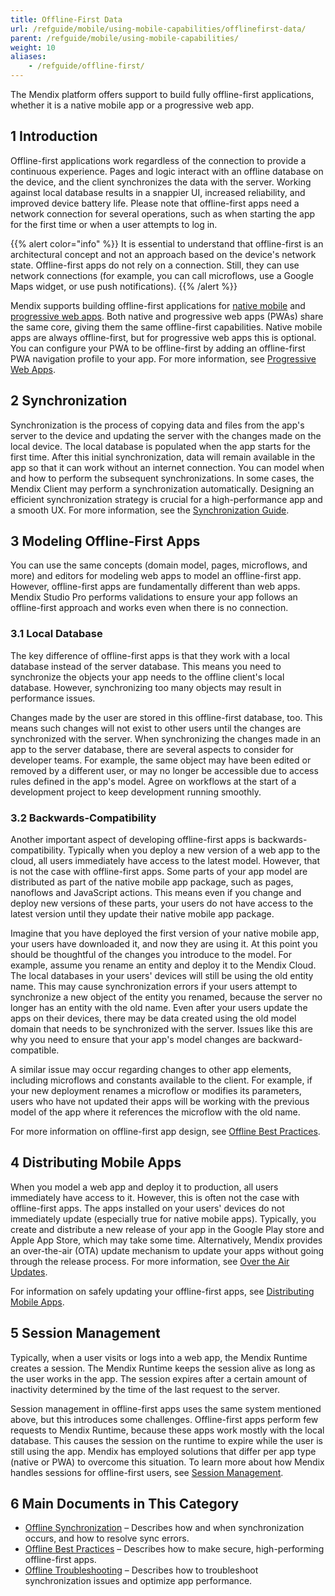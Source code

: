 ```yaml
---
title: Offline-First Data
url: /refguide/mobile/using-mobile-capabilities/offlinefirst-data/
parent: /refguide/mobile/using-mobile-capabilities/
weight: 10
aliases:
    - /refguide/offline-first/
---
```


The Mendix platform offers support to build fully offline-first applications, whether it is a native mobile app or a progressive web app.

## 1 Introduction

Offline-first applications work regardless of the connection to provide a continuous experience. Pages and logic interact with an offline database on the device, and the client synchronizes the data with the server. Working against local database results in a snappier UI, increased reliability, and improved device battery life. Please note that offline-first apps need a network connection for several operations, such as when starting the app for the first time or when a user attempts to log in.

{{% alert color="info" %}}
It is essential to understand that offline-first is an architectural concept and not an approach based on the device's network state. Offline-first apps do not rely on a connection. Still, they can use network connections (for example, you can call microflows, use a Google Maps widget, or use push notifications).
{{% /alert %}}

Mendix supports building offline-first applications for [native mobile](/refguide/native-mobile/) and [progressive web apps](/refguide/mobile/introduction-to-mobile-technologies/progressive-web-app/). Both native and progressive web apps (PWAs) share the same core, giving them the same offline-first capabilities. Native mobile apps are always offline-first, but for progressive web apps this is optional. You can configure your PWA to be offline-first by adding an offline-first PWA navigation profile to your app. For more information, see [Progressive Web Apps](/refguide/mobile/introduction-to-mobile-technologies/progressive-web-app/).

## 2 Synchronization

Synchronization is the process of copying data and files from the app's server to the device and updating the server with the changes made on the local device. The local database is populated when the app starts for the first time. After this initial synchronization, data will remain available in the app so that it can work without an internet connection. You can model when and how to perform the subsequent synchronizations. In some cases, the Mendix Client may perform a synchronization automatically. Designing an efficient synchronization strategy is crucial for a high-performance app and a smooth UX. For more information, see the [Synchronization Guide](/synchronization).

## 3 Modeling Offline-First Apps

You can use the same concepts (domain model, pages, microflows, and more) and editors for modeling web apps to model an offline-first app. However, offline-first apps are fundamentally different than web apps. Mendix Studio Pro performs validations to ensure your app follows an offline-first approach and works even when there is no connection.

### 3.1 Local Database

The key difference of offline-first apps is that they work with a local database instead of the server database. This means you need to synchronize the objects your app needs to the offline client's local database. However, synchronizing too many objects may result in performance issues. 

Changes made by the user are stored in this offline-first database, too. This means such changes will not exist to other users until the changes are synchronized with the server. When synchronizing the changes made in an app to the server database, there are several aspects to consider for developer teams. For example, the same object may have been edited or removed by a different user, or may no longer be accessible due to access rules defined in the app's model. Agree on workflows at the start of a development project to keep development running smoothly.

### 3.2 Backwards-Compatibility

Another important aspect of developing offline-first apps is backwards-compatibility. Typically when you deploy a new version of a web app to the cloud, all users immediately have access to the latest model. However, that is not the case with offline-first apps. Some parts of your app model are distributed as part of the native mobile app package, such as pages, nanoflows and JavaScript actions. This means even if you change and deploy new versions of these parts, your users do not have access to the latest version until they update their native mobile app package.

Imagine that you have deployed the first version of your native mobile app, your users have downloaded it, and now they are using it. At this point you should be thoughtful of the changes you introduce to the model. For example, assume you rename an entity and deploy it to the Mendix Cloud. The local databases in your users' devices will still be using the old entity name. This may cause synchronization errors if your users attempt to synchronize a new object of the entity you renamed, because the server no longer has an entity with the old name. Even after your users update the apps on their devices, there may be data created using the old model domain that needs to be synchronized with the server. Issues like this are why you need to ensure that your app's model changes are backward-compatible.

A similar issue may occur regarding changes to other app elements, including microflows and constants available to the client. For example, if your new deployment renames a microflow or modifies its parameters, users who have not updated their apps will be working with the previous model of the app where it references the microflow with the old name. 

For more information on offline-first app design, see [Offline Best Practices](best-practices).

## 4 Distributing Mobile Apps 

When you model a web app and deploy it to production, all users immediately have access to it. However, this is often not the case with offline-first apps. The apps installed on your users' devices do not immediately update (especially true for native mobile apps). Typically, you create and distribute a new release of your app in the Google Play store and Apple App Store, which may take some time. Alternatively, Mendix provides an over-the-air (OTA) update mechanism to update your apps without going through the release process. For more information, see [Over the Air Updates](/refguide/mobile/distributing-mobile-apps/overtheair-updates/).

For information on safely updating your offline-first apps, see [Distributing Mobile Apps](/refguide/mobile/distributing-mobile-apps/).

## 5 Session Management 

Typically, when a user visits or logs into a web app, the Mendix Runtime creates a session. The Mendix Runtime keeps the session alive as long as the user works in the app. The session expires after a certain amount of inactivity determined by the time of the last request to the server.

Session management in offline-first apps uses the same system mentioned above, but this introduces some challenges. Offline-first apps perform few requests to Mendix Runtime, because these apps work mostly with the local database. This causes the session on the runtime to expire while the user is still using the app. Mendix has employed solutions that differ per app type (native or PWA) to overcome this situation. To learn more about how Mendix handles sessions for offline-first users, see [Session Management](refguide/mobile/offlinefirst-data/session-management).

## 6 Main Documents in This Category

* [Offline Synchronization](synchronization) – Describes how and when synchronization occurs, and how to resolve sync errors.
* [Offline Best Practices](best-practices) – Describes how to make secure, high-performing offline-first apps.
* [Offline Troubleshooting](troubleshooting) – Describes how to troubleshoot synchronization issues and optimize app performance.


